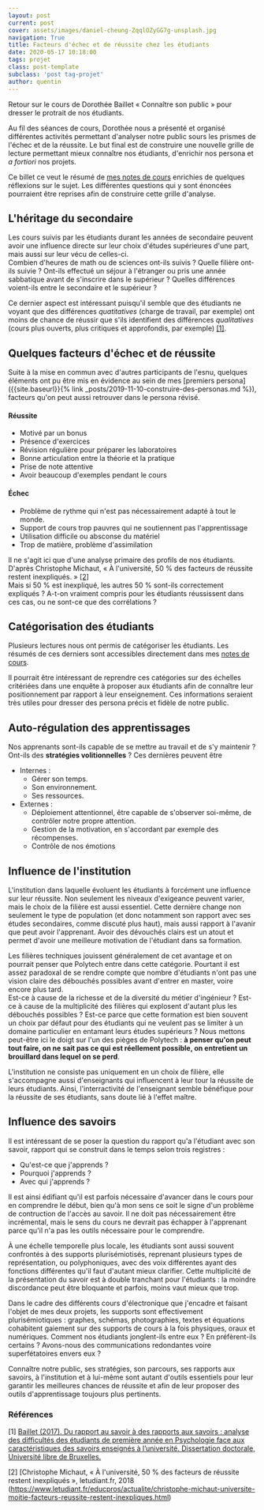 ```yaml
---
layout: post
current: post
cover: assets/images/daniel-cheung-ZqqlOZyGG7g-unsplash.jpg
navigation: True
title: Facteurs d'échec et de réussite chez les étudiants
date: 2020-05-17 10:18:00
tags: projet
class: post-template
subclass: 'post tag-projet'
author: quentin
---
```


Retour sur le cours de Dorothée Baillet « Connaître son public » pour dresser le protrait de nos étudiants.

Au fil des séances de cours, Dorothée nous a présenté et organisé différentes activités permettant d'analyser notre public sours les prismes de l'échec et de la réussite.
Le but final est de construire une nouvelle grille de lecture permettant mieux connaître nos étudiants, d'enrichir nos persona et *a fortiori* nos projets.

Ce billet ce veut le résumé de [mes notes de cours]() enrichies de quelques réflexions sur le sujet.
Les différentes questions qui y sont énoncées pourraient être reprises afin de construire cette grille d'analyse.

## L'héritage du secondaire

Les cours suivis par les étudiants durant les années de secondaire peuvent avoir une influence directe sur leur choix d'études supérieures d'une part, mais aussi sur leur vécu de celles-ci.  
Combien d'heures de math ou de sciences ont-ils suivis ? Quelle filière ont-ils suivie ? Ont-ils effectué un séjour à l'étranger ou pris une année sabbatique avant de s'inscrire dans le supérieur ? Quelles différences voient-ils entre le secondaire et le supérieur ?

Ce dernier aspect est intéressant puisqu'il semble que des étudiants ne voyant que des différences *quatitatives* (charge de travail, par exemple) ont moins de chance de réussir que s'ils identifient des différences *qualitatives* (cours plus ouverts, plus critiques et approfondis, par exemple) [[1]](#références).


## Quelques facteurs d'échec et de réussite

Suite à la mise en commun avec d'autres participants de l'esnu, quelques éléments ont pu être mis en évidence au sein de mes [premiers persona]({{site.baseurl}}{% link _posts/2019-11-10-construire-des-personas.md %}), facteurs qu'on peut aussi retrouver dans le persona révisé.

#### Réussite

* Motivé par un bonus
* Présence d'exercices
* Révision régulière pour préparer les laboratoires
* Bonne articulation entre la théorie et la pratique
* Prise de note attentive
* Avoir beaucoup d'exemples pendant le cours

#### Échec

* Problème de rythme qui n'est pas nécessairement adapté à tout le monde.
* Support de cours trop pauvres qui ne soutiennent pas l'apprentissage
* Utilisation difficile ou absconse du matériel
* Trop de matière, problème d'assimilation

Il ne s'agit ici que d'une analyse primaire des profils de nos étudiants.
D'après Christophe Michaut, « À l'université, 50 % des facteurs de réussite restent inexpliqués. » [[2]](#références)  
Mais si 50 % est inexpliqué, les autres 50 % sont-ils correctement expliqués ? A-t-on vraiment compris pour les étudiants réussissent dans ces cas, ou ne sont-ce que des corrélations ?


## Catégorisation des étudiants

Plusieurs lectures nous ont permis de catégoriser les étudiants.
Les résumés de ces derniers sont accessibles directement dans mes [notes de cours](https://github.com/parastuffs/esnu/blob/master/esnu003/cours_2020-03-05_cours3.md).

Il pourrait être intéressant de reprendre ces catégories sur des échelles critériées dans une enquête à proposer aux étudiants afin de connaître leur positionnement par rapport à leur enseignement.
Ces informations seraient très utiles pour dresser des persona précis et fidèle de notre public.


## Auto-régulation des apprentissages

Nos apprenants sont-ils capable de se mettre au travail et de s'y maintenir ?
Ont-ils des **stratégies volitionnelles** ?
Ces dernières peuvent être
* Internes :
	* Gérer son temps.
	* Son environnement.
	* Ses ressources.
* Externes :
	* Déploiement attentionnel, être capable de s'observer soi-même, de contrôler notre propre attention.
	* Gestion de la motivation, en s'accordant par exemple des récompenses.
	* Contrôle de nos émotions


## Influence de l'institution

L'institution dans laquelle évoluent les étudiants à forcément une influence sur leur réussite.
Non seulement les niveaux d'exigeance peuvent varier, mais le choix de la filière est aussi essentiel. Cette dernière change non seulement le type de population (et donc notamment son rapport avec ses études secondaires, comme discuté plus haut), mais aussi rapport à l'avanir que peut avoir l'apprenant.
Avoir des dévouchés clairs est un atout et permet d'avoir une meilleure motivation de l'étudiant dans sa formation.

Les filières techniques jouissent généralement de cet avantage et on pourrait penser que Polytech entre dans cette catégorie.
Pourtant il est assez paradoxal de se rendre compte que nombre d'étudiants n'ont pas une vision claire des débouchés possibles avant d'entrer en master, voire encore plus tard.  
Est-ce à cause de la richesse et de la diversité du métier d'ingénieur ?
Est-ce à cause de la multiplicité des filières qui explosent d'autant plus les débouchés possibles ?
Est-ce parce que cette formation est bien souvent un choix par défaut pour des étudiants qui ne veulent pas se limiter à un domaine particulier en entamant leurs études supérieurs ?
Nous mettons peut-être ici le doigt sur l'un des pièges de Polytech : **à penser qu'on peut tout faire, on ne sait pas ce qui est réellement possible, on entretient un brouillard dans lequel on se perd**.

L'institution ne consiste pas uniquement en un choix de filière, elle s'accompagne aussi d'enseignants qui influencent à leur tour la réussite de leurs étudiants.
Ainsi, l'interractivité de l'enseignant semble bénéfique pour la réussite de ses étudiants, sans doute lié à l'effet maître.


## Influence des savoirs

Il est intéressant de se poser la question du rapport qu'a l'étudiant avec son savoir, rapport qui se construit dans le temps selon trois registres :
* Qu'est-ce que j'apprends ?
* Pourquoi j'apprends ?
* Avec qui j'apprends ?

Il est ainsi édifiant qu'il est parfois nécessaire d'avancer dans le cours pour en comprendre le début, bien qu'à mon sens ce soit le signe d'un problème de contruction de l'accès au savoir. Il ne doit pas nécessairement être incrémental, mais le sens du cours ne devrait pas échapper à l'apprenant parce qu'il n'a pas les outils nécessaire pour le comprendre.

À une échelle temporelle plus locale, les étudiants sont aussi souvent confrontés à des supports plurisémiotisés, reprenant plusieurs types de représentation, ou polyphoniques, avec des voix différentes ayant des fonctions différentes qu'il faut d'autant mieux clarifier.
Cette multiplicité de la présentation du savoir est à double tranchant pour l'étudiants :  la moindre discordance peut être bloquante et parfois, moins vaut mieux que trop.

Dans le cadre des différents cours d'électronique que j'encadre et faisant l'objet de mes deux projets, les supports sont effectivement plurisémiotiques : graphes, schémas, photographies, textes et équations cohabitent gaiement sur des supports de cours à la fois physiques, oraux et numériques.
Comment nos étudiants jonglent-ils entre eux ?
En préfèrent-ils certains ?
Avons-nous des communications redondantes voire superfétatoires envers eux ?

Connaître notre public, ses stratégies, son parcours, ses rapports aux savoirs, à l'institution et à lui-même sont autant d'outils essentiels pour leur garantir les meilleures chances de réussite et afin de leur proposer des outils d'apprentissage toujours plus pertinents.




### Références

[1] [Baillet (2017). Du rapport au savoir à des rapports aux savoirs : analyse des difficultés des étudiants de première année en Psychologie face aux caractéristiques des savoirs enseignés à l’université. Dissertation doctorale, Université libre de Bruxelles.](https://difusion.ulb.ac.be/vufind/Record/ULB-DIPOT:oai:dipot.ulb.ac.be:2013/257684/Holdings)

[2] [Christophe Michaut, « À l'université, 50 % des facteurs de réussite restent inexpliqués », letudiant.fr, 2018 (https://www.letudiant.fr/educpros/actualite/christophe-michaut-universite-moitie-facteurs-reussite-restent-inexpliques.html)